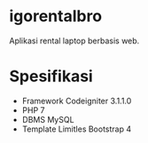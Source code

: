 # igorentalbro
Aplikasi rental laptop berbasis web.
# Spesifikasi
- Framework Codeigniter 3.1.1.0
- PHP 7
- DBMS MySQL
- Template Limitles Bootstrap 4
